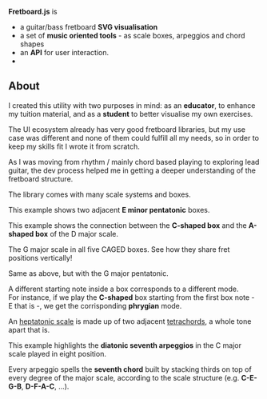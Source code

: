 <!--home.hero-->
**Fretboard.js** is

- a guitar/bass fretboard **SVG visualisation**
- a set of **music oriented tools** - as scale boxes, arpeggios and chord shapes
- an **API** for user interaction.
- 
<!--home.about-->
## About

I created this utility with two purposes in mind: as an **educator**, to enhance my tuition material, and as a **student** to better visualise my own exercises.

The UI ecosystem already has very good fretboard libraries, but my use case was different and none of them could fulfill all my needs, so in order to keep my skills fit I wrote it from scratch.

As I was moving from rhythm / mainly chord based playing to exploring lead guitar, the dev process helped me in getting a deeper understanding of the fretboard structure.

<!--examples.boxes.description-->
The library comes with many scale systems and boxes.

<!--examples.boxes.1-->
This example shows two adjacent **E minor pentatonic** boxes.

<!--examples.boxes.2-->
This example shows the connection between the **C-shaped box** and the **A-shaped box** of the D major scale.

<!--examples.boxes.3-->
The G major scale in all five CAGED boxes. See how they share fret positions vertically!

<!--examples.boxes.4-->
Same as above, but with the G major pentatonic.

<!--examples.modes-->
A different starting note inside a box corresponds to a different mode.  
For instance, if we play the **C-shaped** box starting from the first box note - E that is -, we get the corrisponding **phrygian** mode.

<!--examples.tetrachords-->
An [heptatonic scale][1] is made up of two adjacent [tetrachords][2], a whole tone apart that is.

[1]: https://en.wikipedia.org/wiki/Heptatonic_scale
[2]: https://en.wikipedia.org/wiki/Tetrachord

<!--examples.playback-->
This example highlights the **diatonic seventh arpeggios** in the C major scale played in eight position.

Every arpeggio spells the **seventh chord** built by stacking thirds on top of every degree of the major scale, according to the scale structure (e.g. **C-E-G-B**, **D-F-A-C**, ...).
